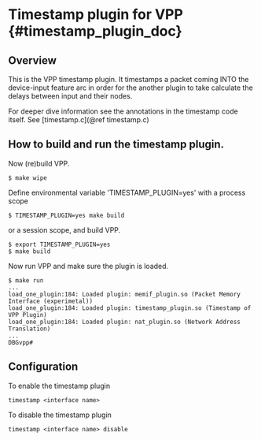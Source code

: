 # Timestamp plugin for VPP    {#timestamp_plugin_doc}

## Overview

This is the VPP timestamp plugin.  It timestamps a packet coming INTO the device-input
feature arc in order for the another plugin to take calculate the delays between input
and their nodes.

For deeper dive information see the annotations in the  timestamp code itself. See [timestamp.c](@ref timestamp.c)

## How to build and run the timestamp plugin.

Now (re)build VPP.

	$ make wipe

Define environmental variable 'TIMESTAMP_PLUGIN=yes' with a process scope

	$ TIMESTAMP_PLUGIN=yes make build

or a session scope, and build VPP. 

	$ export TIMESTAMP_PLUGIN=yes
	$ make build

Now run VPP and make sure the plugin is loaded. 

	$ make run
	...
	load_one_plugin:184: Loaded plugin: memif_plugin.so (Packet Memory Interface (experimetal))
	load_one_plugin:184: Loaded plugin: timestamp_plugin.so (Timestamp of VPP Plugin)
	load_one_plugin:184: Loaded plugin: nat_plugin.so (Network Address Translation)
	...
	DBGvpp#

## Configuration

To enable the timestamp plugin

	timestamp <interface name>

To disable the timestamp plugin

	timestamp <interface name> disable
